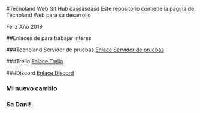 #Tecnoland Web Git Hub dasdasdasd
Este repositorio contiene la pagina de Tecnoland Web para 
su desarrollo 

Feliz Año 2019

##Enlaces de para trabajar interes

###Tecnoland Servidor de pruebas
[Enlace Servidor de pruebas](https://tecnolandpruebas.000webhostapp.com/)

###Trello
[Enlace Trello](https://trello.com/b/kMmEY7uJ/web)

###Discord
[Enlace Discord](https://discord.gg/9tJEfd)


### Mi nuevo cambio
### Sa Dani! 

